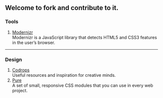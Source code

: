 ## **Welcome** to fork and contribute to it.

### Tools
1. [Modernizr](https://github.com/Modernizr/Modernizr)  
Modernizr is a JavaScript library that detects HTML5 and CSS3 features in the user’s browser.

---
### Design
1. [Codrops](https://github.com/codrops)  
Useful resources and inspiration for creative minds.
2. [Pure](http://purecss.io/)  
A set of small, responsive CSS modules that you can use in every web project.